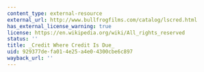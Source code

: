 ```yaml
---
content_type: external-resource
external_url: http://www.bullfrogfilms.com/catalog/lscred.html
has_external_license_warning: true
license: https://en.wikipedia.org/wiki/All_rights_reserved
status: ''
title: _Credit Where Credit Is Due_
uid: 929377de-fa01-4e25-a4e0-4300cbe6c897
wayback_url: ''
---
```


